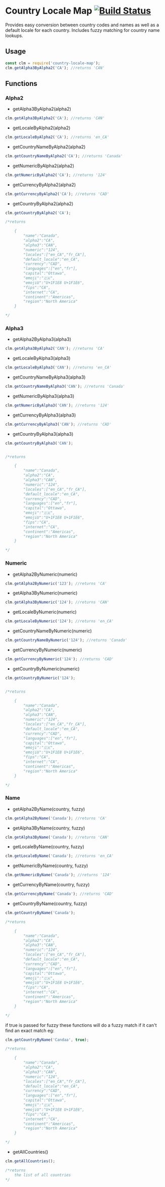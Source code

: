 # Country Locale Map [![Build Status](https://travis-ci.com/atnmorrison/country-locale-map.svg?branch=master)](https://travis-ci.com/atnmorrison/country-locale-map)

Provides easy conversion between country codes and names as well as a default locale for each country. Includes fuzzy matching for country name lookups.

## Usage

```javascript
const clm = require('country-locale-map');
clm.getAlpha3ByAlpha2('CA'); //returns 'CAN' 
```

## Functions

### Alpha2 

- getAlpha3ByAlpha2(alpha2)

```javascript
clm.getAlpha3ByAlpha2('CA'); //returns 'CAN' 
```

- getLocaleByAlpha2(alpha2)

```javascript
clm.getLocaleByAlpha2('CA'); //returns 'en_CA' 
```

- getCountryNameByAlpha2(alpha2) 

```javascript
clm.getCountryNameByAlpha2('CA'); //returns 'Canada' 
```

- getNumericByAlpha2(alpha2)

```javascript
clm.getNumericByAlpha2('CA'); //returns '124' 
```

- getCurrencyByAlpha2(alpha2)

```javascript
clm.getCurrencyByAlpha2('CA'); //returns 'CAD' 
```

- getCountryByAlpha2(alpha2)

```javascript
clm.getCountryByAlpha2('CA'); 

/*returns 

    {
        "name":"Canada",
        "alpha2":"CA",
        "alpha3":"CAN",
        "numeric":"124",
        "locales":["en_CA","fr_CA"],
        "default_locale":"en_CA",
        "currency":"CAD",
        "languages":["en","fr"],
        "capital":"Ottawa",
        "emoji":"🇨🇦",
        "emojiU":"U+1F1E8 U+1F1E6",
        "fips":"CA",
        "internet":"CA",
        "continent":"Americas",
        "region":"North America"
    }

*/
```

### Alpha3
- getAlpha2ByAlpha3(alpha3)

```javascript
clm.getAlpha3ByAlpha2('CAN'); //returns 'CA' 
```

- getLocaleByAlpha3(alpha3)

```javascript
clm.getLocaleByAlpha3('CAN'); //returns 'en_CA' 
```

- getCountryNameByAlpha3(alpha3)

```javascript
clm.getCountryNameByAlpha3('CAN'); //returns 'Canada' 
```

- getNumericByAlpha3(alpha3)

```javascript
clm.getNumericByAlpha3('CAN'); //returns '124' 
```

- getCurrencyByAlpha3(alpha3)

```javascript
clm.getCurrencyByAlpha3('CAN'); //returns 'CAD' 
```

- getCountryByAlpha3(alpha3)

```javascript
clm.getCountryByAlpha3('CAN');


/*returns 

    {
        "name":"Canada",
        "alpha2":"CA",
        "alpha3":"CAN",
        "numeric":"124",
        "locales":["en_CA","fr_CA"],
        "default_locale":"en_CA",
        "currency":"CAD",
        "languages":["en","fr"],
        "capital":"Ottawa",
        "emoji":"🇨🇦",
        "emojiU":"U+1F1E8 U+1F1E6",
        "fips":"CA",
        "internet":"CA",
        "continent":"Americas",
        "region":"North America"
    }

*/

```

### Numeric
- getAlpha2ByNumeric(numeric)

```javascript
clm.getAlpha2ByNumeric('123'); //returns 'CA' 
```

- getAlpha3ByNumeric(numeric)

```javascript
clm.getAlpha3ByNumeric('124'); //returns 'CAN' 
```

- getLocaleByNumeric(numeric)

```javascript
clm.getLocaleByNumeric('124'); //returns 'en_CA' 
```

- getCountryNameByNumeric(numeric)

```javascript
clm.getCountryNameByNumeric('124'); //returns 'Canada' 
```

- getCurrencyByNumeric(numeric)

```javascript
clm.getCurrencyByNumeric('124'); //returns 'CAD' 
```

- getCountryByNumeric(numeric) 

```javascript
clm.getCountryByNumeric('124');


/*returns 

    {
        "name":"Canada",
        "alpha2":"CA",
        "alpha3":"CAN",
        "numeric":"124",
        "locales":["en_CA","fr_CA"],
        "default_locale":"en_CA",
        "currency":"CAD",
        "languages":["en","fr"],
        "capital":"Ottawa",
        "emoji":"🇨🇦",
        "emojiU":"U+1F1E8 U+1F1E6",
        "fips":"CA",
        "internet":"CA",
        "continent":"Americas",
        "region":"North America"
    }

*/


```


### Name
- getAlpha2ByName(country, fuzzy) 

```javascript
clm.getAlpha2ByName('Canada'); //returns 'CA' 
```

- getAlpha3ByName(country, fuzzy)

```javascript
clm.getAlpha3ByName('Canada'); //returns 'CAN' 
```

- getLocaleByName(country, fuzzy)

```javascript
clm.getLocaleByName('Canada'); //returns 'en_CA' 
```

- getNumericByName(country, fuzzy)

```javascript
clm.getNumericByName('Canada'); //returns '124' 
```

- getCurrencyByName(country, fuzzy)

```javascript
clm.getCurrencyByName('Canada'); //returns 'CAD' 
```

- getCountryByName(country, fuzzy) 

```javascript
clm.getCountryByName('Canada');

/*returns 

    {
        "name":"Canada",
        "alpha2":"CA",
        "alpha3":"CAN",
        "numeric":"124",
        "locales":["en_CA","fr_CA"],
        "default_locale":"en_CA",
        "currency":"CAD",
        "languages":["en","fr"],
        "capital":"Ottawa",
        "emoji":"🇨🇦",
        "emojiU":"U+1F1E8 U+1F1E6",
        "fips":"CA",
        "internet":"CA",
        "continent":"Americas",
        "region":"North America"
    }

*/

```

if true is passed for fuzzy these functions will do a fuzzy match if it can't find an exact match eg:

```javascript
clm.getCountryByName('Candaa', true);

/*returns 

    {
        "name":"Canada",
        "alpha2":"CA",
        "alpha3":"CAN",
        "numeric":"124",
        "locales":["en_CA","fr_CA"],
        "default_locale":"en_CA",
        "currency":"CAD",
        "languages":["en","fr"],
        "capital":"Ottawa",
        "emoji":"🇨🇦",
        "emojiU":"U+1F1E8 U+1F1E6",
        "fips":"CA",
        "internet":"CA",
        "continent":"Americas",
        "region":"North America"
    }

*/

```

- getAllCountries()

```javascript
clm.getAllCountries();

/*returns 
    the list of all countries 
*/

```

